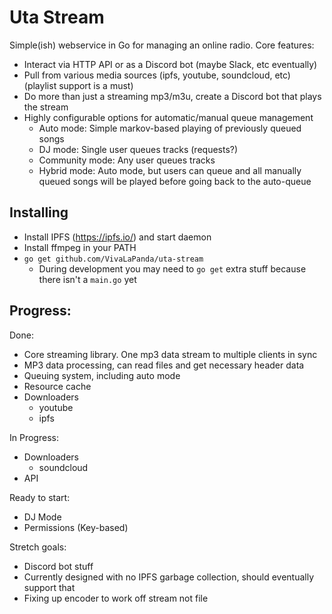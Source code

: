 # Uta Stream

Simple(ish) webservice in Go for managing an online radio.
Core features:

* Interact via HTTP API or as a Discord bot (maybe Slack, etc eventually)
* Pull from various media sources (ipfs, youtube, soundcloud, etc) (playlist support is a must)
* Do more than just a streaming mp3/m3u, create a Discord bot that plays the stream
* Highly configurable options for automatic/manual queue management
    - Auto mode: Simple markov-based playing of previously queued songs
    - DJ mode: Single user queues tracks (requests?)
    - Community mode: Any user queues tracks
    - Hybrid mode: Auto mode, but users can queue and all manually queued songs will be played before going back to the auto-queue

## Installing
* Install IPFS (https://ipfs.io/) and start daemon
* Install ffmpeg in your PATH
* `go get github.com/VivaLaPanda/uta-stream`
    - During development you may need to `go get` extra stuff because there isn't a `main.go` yet

## Progress:

Done:
* Core streaming library. One mp3 data stream to multiple clients in sync
* MP3 data processing, can read files and get necessary header data
* Queuing system, including auto mode
* Resource cache
* Downloaders
    - youtube
    - ipfs

In Progress:
* Downloaders
    - soundcloud
* API

Ready to start:
* DJ Mode
* Permissions (Key-based)

Stretch goals:
* Discord bot stuff
* Currently designed with no IPFS garbage collection, should eventually support that
* Fixing up encoder to work off stream not file
